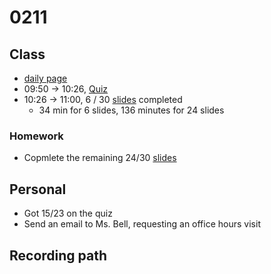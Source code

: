 # 0211

## Class

- [daily page](https://bsd.instructure.com/courses/85335/pages/week-1-feb11th-12th-thur-slash-friday-metabolism-slash-intro-to-macromolecules)
- 09:50 -> 10:26, [Quiz](https://bsd.instructure.com/courses/85335/assignments/776636/submissions/24684)
- 10:26 -> 11:00, 6 / 30 [slides](https://bsd.instructure.com/courses/85335/files/8660209?module_item_id=1311908) completed
  - 34 min for 6 slides, 136 minutes for 24 slides

### Homework

- Copmlete the remaining 24/30 [slides](https://bsd.instructure.com/courses/85335/files/8660209?module_item_id=1311908)

## Personal

- Got 15/23 on the quiz
- Send an email to Ms. Bell, requesting an office hours visit

## Recording path